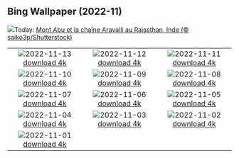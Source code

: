 ## Bing Wallpaper (2022-11)
![](https://www.bing.com/th?id=OHR.MountAbu_FR-CA0483708750_UHD.jpg&w=1000)Today: [Mont Abu et la chaîne Aravalli au Rajasthan, Inde (© saiko3p/Shutterstock)](https://www.bing.com/th?id=OHR.MountAbu_FR-CA0483708750_UHD.jpg)

|      |      |      |
| :----: | :----: | :----: |
|![](https://www.bing.com/th?id=OHR.HainesEagle_FR-CA0056054316_UHD.jpg&pid=hp&w=384&h=216&rs=1&c=4)2022-11-13 [download 4k](https://www.bing.com/th?id=OHR.HainesEagle_FR-CA0056054316_UHD.jpg)|![](https://www.bing.com/th?id=OHR.VimyRidge_FR-CA2212667414_UHD.jpg&pid=hp&w=384&h=216&rs=1&c=4)2022-11-12 [download 4k](https://www.bing.com/th?id=OHR.VimyRidge_FR-CA2212667414_UHD.jpg)|![](https://www.bing.com/th?id=OHR.PeytoIce_FR-CA1078672406_UHD.jpg&pid=hp&w=384&h=216&rs=1&c=4)2022-11-11 [download 4k](https://www.bing.com/th?id=OHR.PeytoIce_FR-CA1078672406_UHD.jpg)|
|![](https://www.bing.com/th?id=OHR.HedgehogNest_FR-CA9987206596_UHD.jpg&pid=hp&w=384&h=216&rs=1&c=4)2022-11-10 [download 4k](https://www.bing.com/th?id=OHR.HedgehogNest_FR-CA9987206596_UHD.jpg)|![](https://www.bing.com/th?id=OHR.YiPeng_FR-CA9943051763_UHD.jpg&pid=hp&w=384&h=216&rs=1&c=4)2022-11-09 [download 4k](https://www.bing.com/th?id=OHR.YiPeng_FR-CA9943051763_UHD.jpg)|![](https://www.bing.com/th?id=OHR.CrestedButteEclispe_FR-CA9523060616_UHD.jpg&pid=hp&w=384&h=216&rs=1&c=4)2022-11-08 [download 4k](https://www.bing.com/th?id=OHR.CrestedButteEclispe_FR-CA9523060616_UHD.jpg)|
|![](https://www.bing.com/th?id=OHR.MarathonSunday_FR-CA0718239693_UHD.jpg&pid=hp&w=384&h=216&rs=1&c=4)2022-11-07 [download 4k](https://www.bing.com/th?id=OHR.MarathonSunday_FR-CA0718239693_UHD.jpg)|![](https://www.bing.com/th?id=OHR.Trossachs_FR-CA9368427438_UHD.jpg&pid=hp&w=384&h=216&rs=1&c=4)2022-11-06 [download 4k](https://www.bing.com/th?id=OHR.Trossachs_FR-CA9368427438_UHD.jpg)|![](https://www.bing.com/th?id=OHR.Deities_FR-CA9415810034_UHD.jpg&pid=hp&w=384&h=216&rs=1&c=4)2022-11-05 [download 4k](https://www.bing.com/th?id=OHR.Deities_FR-CA9415810034_UHD.jpg)|
|![](https://www.bing.com/th?id=OHR.AmboseliBioshere_FR-CA4034435189_UHD.jpg&pid=hp&w=384&h=216&rs=1&c=4)2022-11-04 [download 4k](https://www.bing.com/th?id=OHR.AmboseliBioshere_FR-CA4034435189_UHD.jpg)|![](https://www.bing.com/th?id=OHR.KluaneAutumn_FR-CA6599163877_UHD.jpg&pid=hp&w=384&h=216&rs=1&c=4)2022-11-03 [download 4k](https://www.bing.com/th?id=OHR.KluaneAutumn_FR-CA6599163877_UHD.jpg)|![](https://www.bing.com/th?id=OHR.Calacas_FR-CA3736936313_UHD.jpg&pid=hp&w=384&h=216&rs=1&c=4)2022-11-02 [download 4k](https://www.bing.com/th?id=OHR.Calacas_FR-CA3736936313_UHD.jpg)|
|![](https://www.bing.com/th?id=OHR.WychwoodForest_FR-CA3380358498_UHD.jpg&pid=hp&w=384&h=216&rs=1&c=4)2022-11-01 [download 4k](https://www.bing.com/th?id=OHR.WychwoodForest_FR-CA3380358498_UHD.jpg)|